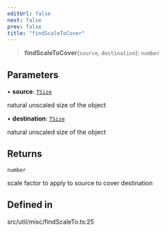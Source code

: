 ```yaml
---
editUrl: false
next: false
prev: false
title: "findScaleToCover"
---
```


> **findScaleToCover**(`source`, `destination`): `number`

## Parameters

• **source**: [`TSize`](/api/type-aliases/tsize/)

natural unscaled size of the object

• **destination**: [`TSize`](/api/type-aliases/tsize/)

natural unscaled size of the object

## Returns

`number`

scale factor to apply to source to cover destination

## Defined in

src/util/misc/findScaleTo.ts:25
